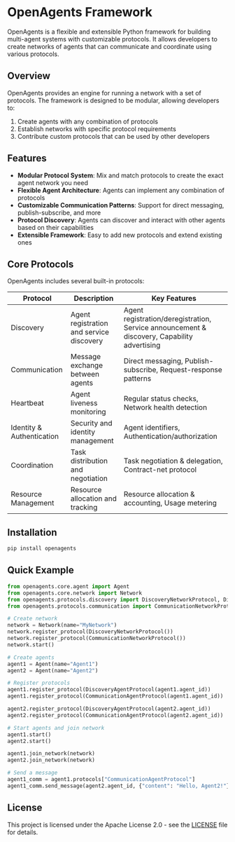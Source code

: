 # OpenAgents Framework

OpenAgents is a flexible and extensible Python framework for building multi-agent systems with customizable protocols. It allows developers to create networks of agents that can communicate and coordinate using various protocols.

## Overview

OpenAgents provides an engine for running a network with a set of protocols. The framework is designed to be modular, allowing developers to:

1. Create agents with any combination of protocols
2. Establish networks with specific protocol requirements
3. Contribute custom protocols that can be used by other developers

## Features

- **Modular Protocol System**: Mix and match protocols to create the exact agent network you need
- **Flexible Agent Architecture**: Agents can implement any combination of protocols
- **Customizable Communication Patterns**: Support for direct messaging, publish-subscribe, and more
- **Protocol Discovery**: Agents can discover and interact with other agents based on their capabilities
- **Extensible Framework**: Easy to add new protocols and extend existing ones

## Core Protocols

OpenAgents includes several built-in protocols:

| Protocol | Description | Key Features |
|----------|-------------|--------------|
| Discovery | Agent registration and service discovery | Agent registration/deregistration, Service announcement & discovery, Capability advertising |
| Communication | Message exchange between agents | Direct messaging, Publish-subscribe, Request-response patterns |
| Heartbeat | Agent liveness monitoring | Regular status checks, Network health detection |
| Identity & Authentication | Security and identity management | Agent identifiers, Authentication/authorization |
| Coordination | Task distribution and negotiation | Task negotiation & delegation, Contract-net protocol |
| Resource Management | Resource allocation and tracking | Resource allocation & accounting, Usage metering |

## Installation

```bash
pip install openagents
```

## Quick Example

```python
from openagents.core.agent import Agent
from openagents.core.network import Network
from openagents.protocols.discovery import DiscoveryNetworkProtocol, DiscoveryAgentProtocol
from openagents.protocols.communication import CommunicationNetworkProtocol, CommunicationAgentProtocol

# Create network
network = Network(name="MyNetwork")
network.register_protocol(DiscoveryNetworkProtocol())
network.register_protocol(CommunicationNetworkProtocol())
network.start()

# Create agents
agent1 = Agent(name="Agent1")
agent2 = Agent(name="Agent2")

# Register protocols
agent1.register_protocol(DiscoveryAgentProtocol(agent1.agent_id))
agent1.register_protocol(CommunicationAgentProtocol(agent1.agent_id))

agent2.register_protocol(DiscoveryAgentProtocol(agent2.agent_id))
agent2.register_protocol(CommunicationAgentProtocol(agent2.agent_id))

# Start agents and join network
agent1.start()
agent2.start()

agent1.join_network(network)
agent2.join_network(network)

# Send a message
agent1_comm = agent1.protocols["CommunicationAgentProtocol"]
agent1_comm.send_message(agent2.agent_id, {"content": "Hello, Agent2!"})
```

## License

This project is licensed under the Apache License 2.0 - see the [LICENSE](https://github.com/bestagents/openagents/blob/main/LICENSE) file for details. 